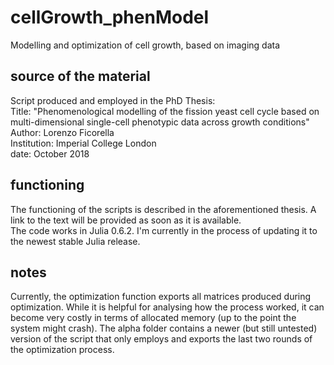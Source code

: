 # cellGrowth_phenModel
Modelling and optimization of cell growth, based on imaging data

## source of the material
Script produced and employed in the PhD Thesis: \
Title:      "Phenomenological modelling of the fission yeast cell cycle based on multi-dimensional single-cell phenotypic data across growth conditions" \
Author:       Lorenzo Ficorella \
Institution:  Imperial College London \
date:         October 2018

## functioning
The functioning of the scripts is described in the aforementioned thesis. A link to the text will be provided as soon as it is available.\
The code works in Julia 0.6.2. I'm currently in the process of updating it to the newest stable Julia release.

## notes
Currently, the optimization function exports all matrices produced during optimization. While it is helpful for analysing how the process worked, it can become very costly in terms of allocated memory (up to the point the system might crash).
The alpha folder contains a newer (but still untested) version of the script that only employs and exports the last two rounds of the optimization process.
